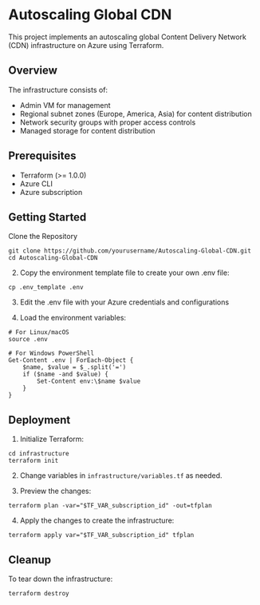 # Autoscaling Global CDN
This project implements an autoscaling global Content Delivery Network (CDN) infrastructure on Azure using Terraform.

## Overview
The infrastructure consists of:

- Admin VM for management
- Regional subnet zones (Europe, America, Asia) for content distribution
- Network security groups with proper access controls
- Managed storage for content distribution

## Prerequisites
- Terraform (>= 1.0.0)
- Azure CLI
- Azure subscription

## Getting Started

Clone the Repository
```
git clone https://github.com/yourusername/Autoscaling-Global-CDN.git
cd Autoscaling-Global-CDN
```

2. Copy the environment template file to create your own .env file:
```
cp .env_template .env
```
3. Edit the .env file with your Azure credentials and configurations

4. Load the environment variables:
```
# For Linux/macOS
source .env

# For Windows PowerShell
Get-Content .env | ForEach-Object { 
    $name, $value = $_.split('=')
    if ($name -and $value) {
        Set-Content env:\$name $value
    }
}
```
## Deployment

1. Initialize Terraform:
```
cd infrastructure
terraform init
```

2. Change variables in `infrastructure/variables.tf` as needed.

3. Preview the changes:
```
terraform plan -var="$TF_VAR_subscription_id" -out=tfplan
```
4. Apply the changes to create the infrastructure:
```
terraform apply var="$TF_VAR_subscription_id" tfplan
```


## Cleanup 
To tear down the infrastructure:

```
terraform destroy
